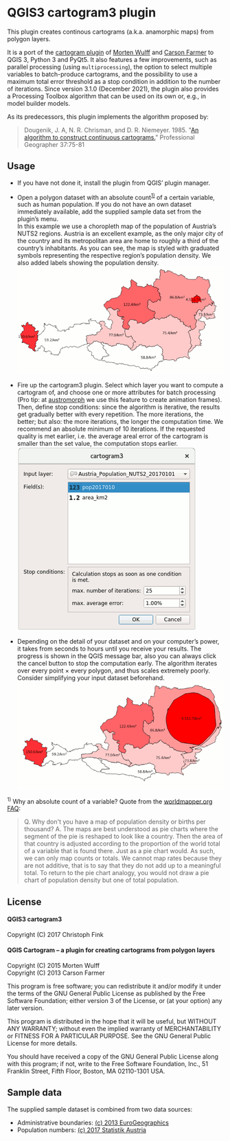 QGIS3 cartogram3 plugin
=======================

This plugin creates continous cartograms (a.k.a. anamorphic maps) from polygon layers.

It is a port of the [cartogram plugin](https://plugins.qgis.org/plugins/cartogram/) of [Morten Wulff](https://github.com/informeren/qgis-cartogram) and [Carson Farmer](https://github.com/carsonfarmer/cartogram) to QGIS 3, Python 3 and PyQt5. It also features a few improvements, such as parallel processing (using `multiprocessing`), the option to select multiple variables to batch-produce cartograms, and the possibility to use a maximum total error threshold as a stop condition in addition to the number of iterations. Since version 3.1.0 (December 2021), the plugin also provides a Processing Toolbox algorithm that can be used on its own or, e.g., in model builder models.

As its predecessors, this plugin implements the algorithm proposed by: 

> Dougenik, J. A, N. R. Chrisman, and D. R. Niemeyer. 1985. "[An algorithm to construct continuous cartograms.](http://www.tandfonline.com/doi/abs/10.1111/j.0033-0124.1985.00075.x)" Professional Geographer 37:75-81 

Usage
-----

* If you have not done it, install the plugin from QGIS’ plugin manager.

* Open a polygon dataset with an absolute count<sup>[1)](#footnote-1)</sup> of a certain variable, such as human population. If you do not have an own dataset immediately available, add the supplied sample data set from the plugin’s menu. <br>
  In this example we use a choropleth map of the population of Austria’s NUTS2 regions. Austria is an excellent example, as the only major city of the country and its metropolitan area are home to roughly a third of the country’s inhabitants. As you can see, the map is styled with graduated symbols representing the respective region’s population density. We also added labels showing the population density.  
  ![Choropleth map of the population of Austria by NUTS2 regions](data/Austria_PopulationDensity_NUTS2_20170101.png)

* Fire up the cartogram3 plugin. Select which layer you want to compute a cartogram of, and choose one or more attributes for batch processing (Pro tip: at [austromorph](https://austromorph.space) we use this feature to create animation frames). Then, define stop conditions: since the algorithm is iterative, the results get gradually better with every repetition. The more iterations, the better; but also: the more iterations, the longer the computation time. We recommend an absolute minimum of 10 iterations. If the requested quality is met earlier, i.e. the average areal error of the cartogram is smaller than the set value, the computation stops earlier.  
  ![cartogram3 user interface](data/cartogram3Dialog.png)

* Depending on the detail of your dataset and on your computer’s power, it takes from seconds to hours until you receive your results. The progress is shown in the QGIS message bar, also you can always click the cancel button to stop the computation early. The algorithm iterates over every point &times; every polygon, and thus scales extremely poorly. Consider simplifying your input dataset beforehand.  
  ![Cartogram of the population of Austria by NUTS2 regions](data/Austria_PopulationCartogram_NUTS2_20170101.png)

<sup id="footnote-1">1)</sup> </a>Why an absolute count of a variable? Quote from the [worldmapper.org FAQ](http://www.worldmapper.org/faq.html):
> Q. Why don't you have a map of population density or births per thousand? 
> A. The maps are best understood as pie charts where the segment of the pie is reshaped to look like a country.  Then the area of that country is adjusted according to the proportion of the world total of a variable that is found there.  Just as a pie chart would.  As such, we can only map counts or totals.  We cannot map rates because they are not additive, that is to say that they do not add up to a meaningful total.  To return to the pie chart analogy, you would not draw a pie chart of population density but one of total population.

License
-------

#### QGIS3 cartogram3
Copyright (C) 2017 Christoph Fink

#### QGIS Cartogram – a plugin for creating cartograms from polygon layers 
Copyright (C) 2015  Morten Wulff <br>
Copyright (C) 2013  Carson Farmer

This program is free software; you can redistribute it and/or modify it under the terms of the GNU General Public License as published by the Free Software Foundation; either version 3 of the License, or (at your option) any later version.

This program is distributed in the hope that it will be useful, but WITHOUT ANY WARRANTY; without even the implied warranty of MERCHANTABILITY or FITNESS FOR A PARTICULAR PURPOSE.  See the GNU General Public License for more details.

You should have received a copy of the GNU General Public License along with this program; if not, write to the Free Software Foundation, Inc., 51 Franklin Street, Fifth Floor, Boston, MA 02110-1301 USA.

Sample data
-----------

The supplied sample dataset is combined from two data sources:

* Administrative boundaries: [(c) 2013 EuroGeographics](http://ec.europa.eu/eurostat/web/gisco/geodata/reference-data/administrative-units-statistical-units/nuts#nuts13)
* Population numbers: [(c) 2017 Statistik Austria](http://www.statistik.at/web_de/statistiken/menschen_und_gesellschaft/bevoelkerung/bevoelkerungsstand_und_veraenderung/bevoelkerung_zu_jahres-_quartalsanfang/index.html)
